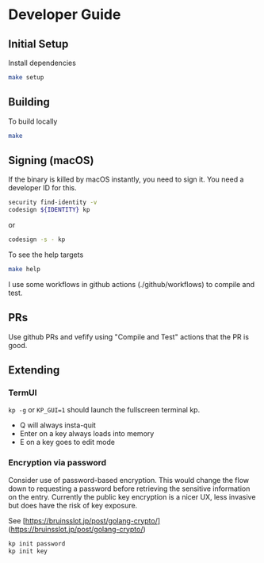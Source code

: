 # Developer Guide

## Initial Setup

Install dependencies

```bash
make setup
```

## Building

To build locally

```bash
make
```

## Signing (macOS)

If the binary is killed by macOS instantly, you need to sign it.  You need a developer ID for this.

```bash
security find-identity -v
codesign ${IDENTITY} kp
```

or

```bash
codesign -s - kp
```

To see the help targets

```bash
make help
```

I use some workflows in github actions (./github/workflows) to compile and test.  

## PRs

Use github PRs and vefify using "Compile and Test" actions that the PR is good.

## Extending

### TermUI

`kp -g` or `KP_GUI=1` should launch the fullscreen terminal kp.  

- Q will always insta-quit
- Enter on a key always loads into memory
- E on a key goes to edit mode

### Encryption via password

Consider use of password-based encryption.  This would change the flow down to requesting a password before retrieving the sensitive information on the entry.  Currently the public key encryption is a nicer UX, less invasive but does have the risk of key exposure.

See [https://bruinsslot.jp/post/golang-crypto/]
(<https://bruinsslot.jp/post/golang-crypto/>)

```bash
kp init password
kp init key
```

